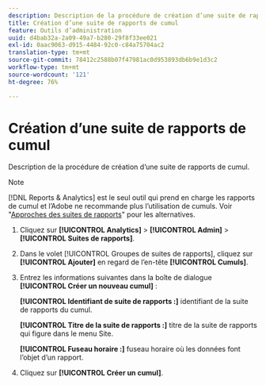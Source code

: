 ```yaml
---
description: Description de la procédure de création d’une suite de rapports de cumul.
title: Création d’une suite de rapports de cumul
feature: Outils d’administration
uuid: d4bab32a-2a09-49a7-b280-29f8f33ee021
exl-id: 0aac9063-d915-4484-92c0-c84a75704ac2
translation-type: tm+mt
source-git-commit: 78412c2588b07f47981ac0d953893db6b9e1d3c2
workflow-type: tm+mt
source-wordcount: '121'
ht-degree: 76%

---
```


# Création d’une suite de rapports de cumul

Description de la procédure de création d’une suite de rapports de cumul.

>[!NOTE]
>
>[!DNL Reports & Analytics] est le seul outil qui prend en charge les rapports de cumul et l’Adobe ne recommande plus l’utilisation de cumuls. Voir &quot;[Approches des suites de rapports](https://experienceleague.adobe.com/docs/analytics/admin/manage-report-suites/rollup-report-suite.html)&quot; pour les alternatives.

1. Cliquez sur **[!UICONTROL Analytics]** > **[!UICONTROL Admin]** > **[!UICONTROL Suites de rapports]**.
1. Dans le volet [!UICONTROL Groupes de suites de rapports], cliquez sur **[!UICONTROL Ajouter]** en regard de l’en-tête **[!UICONTROL Cumuls]**.
1. Entrez les informations suivantes dans la boîte de dialogue **[!UICONTROL Créer un nouveau cumul]** :

   **[!UICONTROL Identifiant de suite de rapports :]** identifiant de la suite de rapports du cumul.

   **[!UICONTROL Titre de la suite de rapports :]** titre de la suite de rapports qui figure dans le menu Site.

   **[!UICONTROL Fuseau horaire :]** fuseau horaire où les données font l’objet d’un rapport.
1. Cliquez sur **[!UICONTROL Créer un cumul]**.
